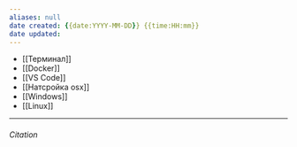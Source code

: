 ```yaml
---
aliases: null
date created: {{date:YYYY-MM-DD}} {{time:HH:mm}}
date updated:
---
```


- [[Терминал]]
- [[Docker]]
- [[VS Code]]
- [[Натсройка osx]]
- [[Windows]]
- [[Linux]]
---

###### Citation

